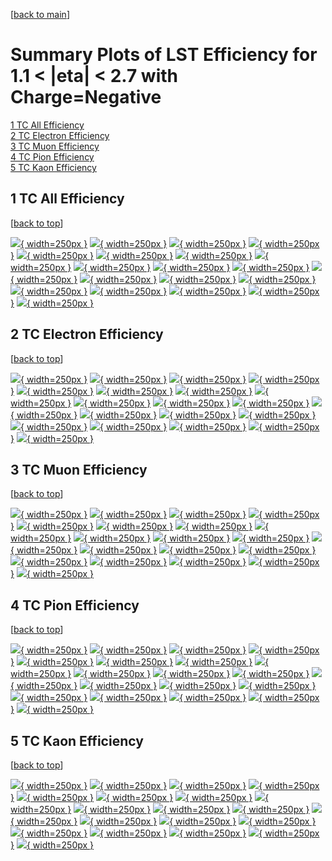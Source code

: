 [[back to main](./)]

# <a name="top"></a> Summary Plots of LST Efficiency for 1.1 < |eta| < 2.7 with Charge=Negative

[1 TC All Efficiency](#1)<br/>[2 TC Electron Efficiency](#2)<br/>[3 TC Muon Efficiency](#3)<br/>[4 TC Pion Efficiency](#4)<br/>[5 TC Kaon Efficiency](#5)<br/>



## <a name="1"></a> 1 TC All Efficiency

 [[back to top](#top)]

[![](../mtv/var/TC_xtr_0_-1_eff_pt.png){ width=250px }](TC_xtr_0_-1_eff_pt.html)
[![](../mtv/var/TC_xtr_0_-1_eff_ptzoom.png){ width=250px }](TC_xtr_0_-1_eff_ptzoom.html)
[![](../mtv/var/TC_xtr_0_-1_eff_ptlow.png){ width=250px }](TC_xtr_0_-1_eff_ptlow.html)
[![](../mtv/var/TC_xtr_0_-1_eff_ptlowzoom.png){ width=250px }](TC_xtr_0_-1_eff_ptlowzoom.html)
[![](../mtv/var/TC_xtr_0_-1_eff_ptmtv.png){ width=250px }](TC_xtr_0_-1_eff_ptmtv.html)
[![](../mtv/var/TC_xtr_0_-1_eff_ptmtvzoom.png){ width=250px }](TC_xtr_0_-1_eff_ptmtvzoom.html)
[![](../mtv/var/TC_xtr_0_-1_eff_eta.png){ width=250px }](TC_xtr_0_-1_eff_eta.html)
[![](../mtv/var/TC_xtr_0_-1_eff_etazoom.png){ width=250px }](TC_xtr_0_-1_eff_etazoom.html)
[![](../mtv/var/TC_xtr_0_-1_eff_etacoarse.png){ width=250px }](TC_xtr_0_-1_eff_etacoarse.html)
[![](../mtv/var/TC_xtr_0_-1_eff_etacoarsezoom.png){ width=250px }](TC_xtr_0_-1_eff_etacoarsezoom.html)
[![](../mtv/var/TC_xtr_0_-1_eff_phi.png){ width=250px }](TC_xtr_0_-1_eff_phi.html)
[![](../mtv/var/TC_xtr_0_-1_eff_phizoom.png){ width=250px }](TC_xtr_0_-1_eff_phizoom.html)
[![](../mtv/var/TC_xtr_0_-1_eff_phicoarse.png){ width=250px }](TC_xtr_0_-1_eff_phicoarse.html)
[![](../mtv/var/TC_xtr_0_-1_eff_phicoarsezoom.png){ width=250px }](TC_xtr_0_-1_eff_phicoarsezoom.html)
[![](../mtv/var/TC_xtr_0_-1_eff_dxy.png){ width=250px }](TC_xtr_0_-1_eff_dxy.html)
[![](../mtv/var/TC_xtr_0_-1_eff_dxycoarse.png){ width=250px }](TC_xtr_0_-1_eff_dxycoarse.html)
[![](../mtv/var/TC_xtr_0_-1_eff_dxycoarsezoom.png){ width=250px }](TC_xtr_0_-1_eff_dxycoarsezoom.html)
[![](../mtv/var/TC_xtr_0_-1_eff_dz.png){ width=250px }](TC_xtr_0_-1_eff_dz.html)
[![](../mtv/var/TC_xtr_0_-1_eff_dzcoarse.png){ width=250px }](TC_xtr_0_-1_eff_dzcoarse.html)
[![](../mtv/var/TC_xtr_0_-1_eff_dzcoarsezoom.png){ width=250px }](TC_xtr_0_-1_eff_dzcoarsezoom.html)


## <a name="2"></a> 2 TC Electron Efficiency

 [[back to top](#top)]

[![](../mtv/var/TC_xtr_11_-1_eff_pt.png){ width=250px }](TC_xtr_11_-1_eff_pt.html)
[![](../mtv/var/TC_xtr_11_-1_eff_ptzoom.png){ width=250px }](TC_xtr_11_-1_eff_ptzoom.html)
[![](../mtv/var/TC_xtr_11_-1_eff_ptlow.png){ width=250px }](TC_xtr_11_-1_eff_ptlow.html)
[![](../mtv/var/TC_xtr_11_-1_eff_ptlowzoom.png){ width=250px }](TC_xtr_11_-1_eff_ptlowzoom.html)
[![](../mtv/var/TC_xtr_11_-1_eff_ptmtv.png){ width=250px }](TC_xtr_11_-1_eff_ptmtv.html)
[![](../mtv/var/TC_xtr_11_-1_eff_ptmtvzoom.png){ width=250px }](TC_xtr_11_-1_eff_ptmtvzoom.html)
[![](../mtv/var/TC_xtr_11_-1_eff_eta.png){ width=250px }](TC_xtr_11_-1_eff_eta.html)
[![](../mtv/var/TC_xtr_11_-1_eff_etazoom.png){ width=250px }](TC_xtr_11_-1_eff_etazoom.html)
[![](../mtv/var/TC_xtr_11_-1_eff_etacoarse.png){ width=250px }](TC_xtr_11_-1_eff_etacoarse.html)
[![](../mtv/var/TC_xtr_11_-1_eff_etacoarsezoom.png){ width=250px }](TC_xtr_11_-1_eff_etacoarsezoom.html)
[![](../mtv/var/TC_xtr_11_-1_eff_phi.png){ width=250px }](TC_xtr_11_-1_eff_phi.html)
[![](../mtv/var/TC_xtr_11_-1_eff_phizoom.png){ width=250px }](TC_xtr_11_-1_eff_phizoom.html)
[![](../mtv/var/TC_xtr_11_-1_eff_phicoarse.png){ width=250px }](TC_xtr_11_-1_eff_phicoarse.html)
[![](../mtv/var/TC_xtr_11_-1_eff_phicoarsezoom.png){ width=250px }](TC_xtr_11_-1_eff_phicoarsezoom.html)
[![](../mtv/var/TC_xtr_11_-1_eff_dxy.png){ width=250px }](TC_xtr_11_-1_eff_dxy.html)
[![](../mtv/var/TC_xtr_11_-1_eff_dxycoarse.png){ width=250px }](TC_xtr_11_-1_eff_dxycoarse.html)
[![](../mtv/var/TC_xtr_11_-1_eff_dxycoarsezoom.png){ width=250px }](TC_xtr_11_-1_eff_dxycoarsezoom.html)
[![](../mtv/var/TC_xtr_11_-1_eff_dz.png){ width=250px }](TC_xtr_11_-1_eff_dz.html)
[![](../mtv/var/TC_xtr_11_-1_eff_dzcoarse.png){ width=250px }](TC_xtr_11_-1_eff_dzcoarse.html)
[![](../mtv/var/TC_xtr_11_-1_eff_dzcoarsezoom.png){ width=250px }](TC_xtr_11_-1_eff_dzcoarsezoom.html)


## <a name="3"></a> 3 TC Muon Efficiency

 [[back to top](#top)]

[![](../mtv/var/TC_xtr_13_-1_eff_pt.png){ width=250px }](TC_xtr_13_-1_eff_pt.html)
[![](../mtv/var/TC_xtr_13_-1_eff_ptzoom.png){ width=250px }](TC_xtr_13_-1_eff_ptzoom.html)
[![](../mtv/var/TC_xtr_13_-1_eff_ptlow.png){ width=250px }](TC_xtr_13_-1_eff_ptlow.html)
[![](../mtv/var/TC_xtr_13_-1_eff_ptlowzoom.png){ width=250px }](TC_xtr_13_-1_eff_ptlowzoom.html)
[![](../mtv/var/TC_xtr_13_-1_eff_ptmtv.png){ width=250px }](TC_xtr_13_-1_eff_ptmtv.html)
[![](../mtv/var/TC_xtr_13_-1_eff_ptmtvzoom.png){ width=250px }](TC_xtr_13_-1_eff_ptmtvzoom.html)
[![](../mtv/var/TC_xtr_13_-1_eff_eta.png){ width=250px }](TC_xtr_13_-1_eff_eta.html)
[![](../mtv/var/TC_xtr_13_-1_eff_etazoom.png){ width=250px }](TC_xtr_13_-1_eff_etazoom.html)
[![](../mtv/var/TC_xtr_13_-1_eff_etacoarse.png){ width=250px }](TC_xtr_13_-1_eff_etacoarse.html)
[![](../mtv/var/TC_xtr_13_-1_eff_etacoarsezoom.png){ width=250px }](TC_xtr_13_-1_eff_etacoarsezoom.html)
[![](../mtv/var/TC_xtr_13_-1_eff_phi.png){ width=250px }](TC_xtr_13_-1_eff_phi.html)
[![](../mtv/var/TC_xtr_13_-1_eff_phizoom.png){ width=250px }](TC_xtr_13_-1_eff_phizoom.html)
[![](../mtv/var/TC_xtr_13_-1_eff_phicoarse.png){ width=250px }](TC_xtr_13_-1_eff_phicoarse.html)
[![](../mtv/var/TC_xtr_13_-1_eff_phicoarsezoom.png){ width=250px }](TC_xtr_13_-1_eff_phicoarsezoom.html)
[![](../mtv/var/TC_xtr_13_-1_eff_dxy.png){ width=250px }](TC_xtr_13_-1_eff_dxy.html)
[![](../mtv/var/TC_xtr_13_-1_eff_dxycoarse.png){ width=250px }](TC_xtr_13_-1_eff_dxycoarse.html)
[![](../mtv/var/TC_xtr_13_-1_eff_dxycoarsezoom.png){ width=250px }](TC_xtr_13_-1_eff_dxycoarsezoom.html)
[![](../mtv/var/TC_xtr_13_-1_eff_dz.png){ width=250px }](TC_xtr_13_-1_eff_dz.html)
[![](../mtv/var/TC_xtr_13_-1_eff_dzcoarse.png){ width=250px }](TC_xtr_13_-1_eff_dzcoarse.html)
[![](../mtv/var/TC_xtr_13_-1_eff_dzcoarsezoom.png){ width=250px }](TC_xtr_13_-1_eff_dzcoarsezoom.html)


## <a name="4"></a> 4 TC Pion Efficiency

 [[back to top](#top)]

[![](../mtv/var/TC_xtr_211_-1_eff_pt.png){ width=250px }](TC_xtr_211_-1_eff_pt.html)
[![](../mtv/var/TC_xtr_211_-1_eff_ptzoom.png){ width=250px }](TC_xtr_211_-1_eff_ptzoom.html)
[![](../mtv/var/TC_xtr_211_-1_eff_ptlow.png){ width=250px }](TC_xtr_211_-1_eff_ptlow.html)
[![](../mtv/var/TC_xtr_211_-1_eff_ptlowzoom.png){ width=250px }](TC_xtr_211_-1_eff_ptlowzoom.html)
[![](../mtv/var/TC_xtr_211_-1_eff_ptmtv.png){ width=250px }](TC_xtr_211_-1_eff_ptmtv.html)
[![](../mtv/var/TC_xtr_211_-1_eff_ptmtvzoom.png){ width=250px }](TC_xtr_211_-1_eff_ptmtvzoom.html)
[![](../mtv/var/TC_xtr_211_-1_eff_eta.png){ width=250px }](TC_xtr_211_-1_eff_eta.html)
[![](../mtv/var/TC_xtr_211_-1_eff_etazoom.png){ width=250px }](TC_xtr_211_-1_eff_etazoom.html)
[![](../mtv/var/TC_xtr_211_-1_eff_etacoarse.png){ width=250px }](TC_xtr_211_-1_eff_etacoarse.html)
[![](../mtv/var/TC_xtr_211_-1_eff_etacoarsezoom.png){ width=250px }](TC_xtr_211_-1_eff_etacoarsezoom.html)
[![](../mtv/var/TC_xtr_211_-1_eff_phi.png){ width=250px }](TC_xtr_211_-1_eff_phi.html)
[![](../mtv/var/TC_xtr_211_-1_eff_phizoom.png){ width=250px }](TC_xtr_211_-1_eff_phizoom.html)
[![](../mtv/var/TC_xtr_211_-1_eff_phicoarse.png){ width=250px }](TC_xtr_211_-1_eff_phicoarse.html)
[![](../mtv/var/TC_xtr_211_-1_eff_phicoarsezoom.png){ width=250px }](TC_xtr_211_-1_eff_phicoarsezoom.html)
[![](../mtv/var/TC_xtr_211_-1_eff_dxy.png){ width=250px }](TC_xtr_211_-1_eff_dxy.html)
[![](../mtv/var/TC_xtr_211_-1_eff_dxycoarse.png){ width=250px }](TC_xtr_211_-1_eff_dxycoarse.html)
[![](../mtv/var/TC_xtr_211_-1_eff_dxycoarsezoom.png){ width=250px }](TC_xtr_211_-1_eff_dxycoarsezoom.html)
[![](../mtv/var/TC_xtr_211_-1_eff_dz.png){ width=250px }](TC_xtr_211_-1_eff_dz.html)
[![](../mtv/var/TC_xtr_211_-1_eff_dzcoarse.png){ width=250px }](TC_xtr_211_-1_eff_dzcoarse.html)
[![](../mtv/var/TC_xtr_211_-1_eff_dzcoarsezoom.png){ width=250px }](TC_xtr_211_-1_eff_dzcoarsezoom.html)


## <a name="5"></a> 5 TC Kaon Efficiency

 [[back to top](#top)]

[![](../mtv/var/TC_xtr_321_-1_eff_pt.png){ width=250px }](TC_xtr_321_-1_eff_pt.html)
[![](../mtv/var/TC_xtr_321_-1_eff_ptzoom.png){ width=250px }](TC_xtr_321_-1_eff_ptzoom.html)
[![](../mtv/var/TC_xtr_321_-1_eff_ptlow.png){ width=250px }](TC_xtr_321_-1_eff_ptlow.html)
[![](../mtv/var/TC_xtr_321_-1_eff_ptlowzoom.png){ width=250px }](TC_xtr_321_-1_eff_ptlowzoom.html)
[![](../mtv/var/TC_xtr_321_-1_eff_ptmtv.png){ width=250px }](TC_xtr_321_-1_eff_ptmtv.html)
[![](../mtv/var/TC_xtr_321_-1_eff_ptmtvzoom.png){ width=250px }](TC_xtr_321_-1_eff_ptmtvzoom.html)
[![](../mtv/var/TC_xtr_321_-1_eff_eta.png){ width=250px }](TC_xtr_321_-1_eff_eta.html)
[![](../mtv/var/TC_xtr_321_-1_eff_etazoom.png){ width=250px }](TC_xtr_321_-1_eff_etazoom.html)
[![](../mtv/var/TC_xtr_321_-1_eff_etacoarse.png){ width=250px }](TC_xtr_321_-1_eff_etacoarse.html)
[![](../mtv/var/TC_xtr_321_-1_eff_etacoarsezoom.png){ width=250px }](TC_xtr_321_-1_eff_etacoarsezoom.html)
[![](../mtv/var/TC_xtr_321_-1_eff_phi.png){ width=250px }](TC_xtr_321_-1_eff_phi.html)
[![](../mtv/var/TC_xtr_321_-1_eff_phizoom.png){ width=250px }](TC_xtr_321_-1_eff_phizoom.html)
[![](../mtv/var/TC_xtr_321_-1_eff_phicoarse.png){ width=250px }](TC_xtr_321_-1_eff_phicoarse.html)
[![](../mtv/var/TC_xtr_321_-1_eff_phicoarsezoom.png){ width=250px }](TC_xtr_321_-1_eff_phicoarsezoom.html)
[![](../mtv/var/TC_xtr_321_-1_eff_dxy.png){ width=250px }](TC_xtr_321_-1_eff_dxy.html)
[![](../mtv/var/TC_xtr_321_-1_eff_dxycoarse.png){ width=250px }](TC_xtr_321_-1_eff_dxycoarse.html)
[![](../mtv/var/TC_xtr_321_-1_eff_dxycoarsezoom.png){ width=250px }](TC_xtr_321_-1_eff_dxycoarsezoom.html)
[![](../mtv/var/TC_xtr_321_-1_eff_dz.png){ width=250px }](TC_xtr_321_-1_eff_dz.html)
[![](../mtv/var/TC_xtr_321_-1_eff_dzcoarse.png){ width=250px }](TC_xtr_321_-1_eff_dzcoarse.html)
[![](../mtv/var/TC_xtr_321_-1_eff_dzcoarsezoom.png){ width=250px }](TC_xtr_321_-1_eff_dzcoarsezoom.html)
